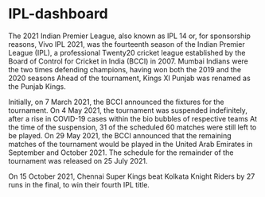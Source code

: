 # IPL-dashboard
The 2021 Indian Premier League, also known as IPL 14 or, for sponsorship reasons, Vivo IPL 2021, was the fourteenth season of the Indian Premier League (IPL), a professional Twenty20 cricket league established by the Board of Control for Cricket in India (BCCI) in 2007. Mumbai Indians were the two times defending champions, having won both the 2019 and the 2020 seasons Ahead of the tournament, Kings XI Punjab was renamed as the Punjab Kings.

Initially, on 7 March 2021, the BCCI announced the fixtures for the tournament. On 4 May 2021, the tournament was suspended indefinitely, after a rise in COVID-19 cases within the bio bubbles of respective teams At the time of the suspension, 31 of the scheduled 60 matches were still left to be played. On 29 May 2021, the BCCI announced that the remaining matches of the tournament would be played in the United Arab Emirates in September and October 2021. The schedule for the remainder of the tournament was released on 25 July 2021.

On 15 October 2021, Chennai Super Kings beat Kolkata Knight Riders by 27 runs in the final, to win their fourth IPL title.

